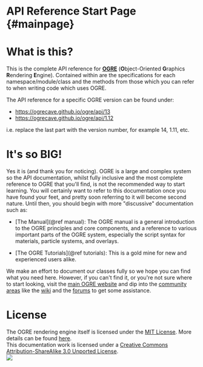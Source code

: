 # API Reference Start Page {#mainpage}

# What is this?

This is the complete API reference for <a href="https://www.ogre3d.org"><b>OGRE</b></a> (<b>O</b>bject-Oriented <b>G</b>raphics <b>R</b>endering <b>E</b>ngine). Contained within are the 
specifications for each namespace/module/class and the methods from those which you can refer to when writing code which uses OGRE. 

The API reference for a specific OGRE version can be found under:
- https://ogrecave.github.io/ogre/api/13
- https://ogrecave.github.io/ogre/api/1.12

i.e. replace the last part with the version number, for example 14, 1.11, etc.

# It's so BIG!

Yes it is (and thank you for noticing). OGRE is a large and complex 
system so the API documentation, whilst fully inclusive and the most 
complete reference to OGRE that you'll find, is not the recommended way to 
start learning. You will certainly want
to refer to this documentation once you have found your feet, and pretty soon
referring to it will become second nature. Until then, you should begin with 
more "discussive" documentation such as:

* [The Manual](@ref manual): The OGRE manual is a
general introduction to the OGRE principles and core components, and a 
reference to various important parts of the OGRE system, especially the
script syntax for materials, particle systems, and overlays.

* [The OGRE Tutorials](@ref tutorials): This is a gold mine for new and experienced users alike.

We make an effort to document our classes fully so we hope you can find what
you need here. However, if you can't find it, or you're not sure where to 
start looking, visit the <a href="https://www.ogre3d.org">main OGRE website</a> and dip into the <a href="https://www.ogre3d.org/support">community areas</a>
like the <a href="https://wiki.ogre3d.org">wiki</a> and the <a href="https://forums.ogre3d.org/">forums</a> to get some assistance. 

# License
  
The OGRE rendering engine itself is licensed under the <a href="https://opensource.org/licenses/MIT/">MIT License</a>. More details can be found <a href="https://github.com/OGRECave/ogre/blob/master/LICENSE">here</a>.<br>
This documentation work is licensed under a <a rel="license" href="https://creativecommons.org/licenses/by-sa/3.0/">Creative Commons Attribution-ShareAlike 3.0 Unported License</a>.<br>
![](cc_licensebutton.png)

